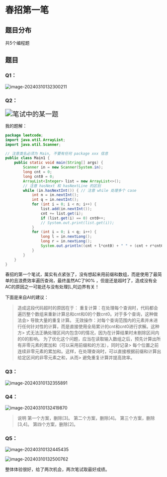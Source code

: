 # 春招第一笔

## 题目分布
共5个编程题

## 题目

### Q1：

![image-20240310132300211](https://cs-wlei224.obs.cn-south-1.myhuaweicloud.com/blog-imgs/202403101323976.png)

### Q2：

<img src="https://cs-wlei224.obs.cn-south-1.myhuaweicloud.com/blog-imgs/202403091401792.png" alt="笔试中的某一题" style="zoom:150%;" />

我的题解：

```java
package leetcode;
import java.util.ArrayList;
import java.util.Scanner;

// 注意类名必须为 Main, 不要有任何 package xxx 信息
public class Main1 {
    public static void main(String[] args) {
        Scanner in = new Scanner(System.in);
        long cnt = 0;
        long cnt0 = 0;
        ArrayList<Integer> list = new ArrayList<>();
        // 注意 hasNext 和 hasNextLine 的区别
        while (in.hasNextInt()) { // 注意 while 处理多个 case
            int n = in.nextInt();
            int q = in.nextInt();
            for (int i = 0; i < n; i++) {
                list.add(in.nextInt());
                cnt += list.get(i);
                if (list.get(i) == 0) cnt0++;
                // System.out.print(list.get(i));
            }
            for (int i = 0; i < q; i++) {
                long l = in.nextLong();
                long r = in.nextLong();
                System.out.println((cnt + l*cnt0) + " " + (cnt + r*cnt0));
            }
        }
    }
}
```


春招的第一个笔试，属实有点紧张了，没有想起来用前缀和数组，而是使用了最简单的且浪费效率遍历查询，最终虽然AC了90% ，但是还是超时了，造成没有全AC的原因之一可能还与没有处理[L,R]边界有关！

下面是来自AI的建议：
> 造成这段代码超时的原因在于：
> 重复计算：在处理每个查询时，代码都会遍历整个数组来重新计算总和cnt和0的个数cnt0。对于多个查询，这种做法会> 导致大量的重复计算。
> 无效操作：对每个查询范围内的元素并未进行任何针对性的计算，而是直接使用全局累计的cnt和cnt0进行求解。这种方> 式无法正确处理区间内包含0的情况，因为在计算结果时未剔除区间内的0的影响。
> 为了优化这个问题，应当在读取输入数组之后，预先计算出所有非零元素的累加和（可以采用前缀和的方法），同时记录> 每个位置之前连续非零元素的累加和。这样，在处理查询时，可以直接根据前缀和计算出给定区间的非零元素之和，从而> 避免重复计算并提高效率。

### Q3：

![image-20240310132355891](https://cs-wlei224.obs.cn-south-1.myhuaweicloud.com/blog-imgs/202403101323913.png)

### Q4：

![image-20240310132419870](https://cs-wlei224.obs.cn-south-1.myhuaweicloud.com/blog-imgs/202403101324017.png)

> 说明
> 第一个方案，删除[3]。
> 第二个方案，删除[4]。
> 第三个方案，删除[3,4]。
> 第四个方案，删除[2]。

### Q5：

![image-20240310132445435](https://cs-wlei224.obs.cn-south-1.myhuaweicloud.com/blog-imgs/202403101324940.png)

![image-20240310132500762](https://cs-wlei224.obs.cn-south-1.myhuaweicloud.com/blog-imgs/202403101325764.png)



整体体验很好，给了两次机会，两次笔试取最好成绩。